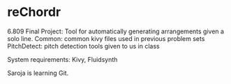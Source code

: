 # reChordr
6.809 Final Project: Tool for automatically generating arrangements given a solo line.
Common: common kivy files used in previous problem sets
PitchDetect: pitch detection tools given to us in class

System requirements: Kivy, Fluidsynth

Saroja is learning Git.


